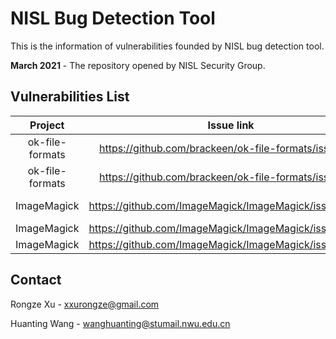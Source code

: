 # NISL Bug Detection Tool

This is the information of vulnerabilities founded by NISL bug detection tool.

**March 2021** - The repository opened by NISL Security Group.

## Vulnerabilities List


|     Project     |            Issue link           |            Poc           |      Description      |   Name   |    Date    |   IssueState   |   CVE   |
| :-------------: | :-----------------------------: | :----------------------: | :-------------------: | :------: | :--------: | :------------: |:-------:|
| ok-file-formats      | https://github.com/brackeen/ok-file-formats/issues/11 | [heap-buffer-overflow-1](https://github.com/NISL-SecurityGroup/NISL-BugDetection/blob/main/project/ok-file-formats/heap-buffer-overflow-1/heap-buffer-overflow-1.jpg)  | heap-buffer-overflow  |   xxrz   |  05/03/2021  |  Ensure  | submitting  |
| ok-file-formats      | https://github.com/brackeen/ok-file-formats/issues/12 | [heap-buffer-overflow-2](https://github.com/NISL-SecurityGroup/NISL-BugDetection/blob/main/project/ok-file-formats/heap-buffer-overflow-2/heap-buffer-overflow-2.jpg)  | heap-buffer-overflow  |   wjl   |  26/03/2021  |  Ensure  | no  |
| ImageMagick      | https://github.com/ImageMagick/ImageMagick/issues/3497 | [allocation-size-too-big](https://github.com/NISL-SecurityGroup/NISL-BugDetection/blob/main/project/ImageMagick/allocation-size-too-big/allocation-size-too-big)  | allocation-size-too-big  |   wjl   |  02/04/2021  |  Waiting  | no  |
| ImageMagick      | https://github.com/ImageMagick/ImageMagick/issues/3540 | [memory_leaks](https://github.com/NISL-SecurityGroup/NISL-BugDetection/blob/main/project/ImageMagick/memory_leaks/magick-memory_leaks)  | memory_leaks  |   wjl   |  13/04/2021  |  Waiting  | no  |
| ImageMagick      | https://github.com/ImageMagick/ImageMagick/issues/3541 | [UnexpectedEndOfFile](https://github.com/NISL-SecurityGroup/NISL-BugDetection/blob/main/project/ImageMagick/UnexpectedEndOfFile/magick-UnexpectedEndOfFile)  | UnexpectedEndOfFile  |   wjl   |  13/04/2021  |  Waiting  | no  |


## Contact
Rongze Xu - xxurongze@gmail.com

Huanting Wang - wanghuanting@stumail.nwu.edu.cn
